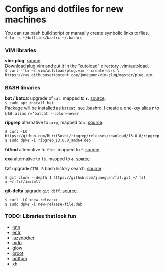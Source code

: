 # Configs and dotfiles for new machines
You can run bash.build script or manually create symbolic links to files.  
` $ ln -s ~/dotfiles/bashrc ~/.bashrc `

### VIM libraries
**vim-plug**. [source](https://github.com/junegunn/vim-plug)  
Download plug.vim and put it in the "autoload" directory .vim/autoload.  
`$ curl -fLo ~/.vim/autoload/plug.vim --create-dirs \
    https://raw.githubusercontent.com/junegunn/vim-plug/master/plug.vim `  

### BASH libraries
**bat / batcat** upgrade of `cat`. mapped to **`r`**. [source](https://github.com/sharkdp/bat).  
`$ sudo apt install bat`  
Package will be installed as `batcat`, see .bashrc. I create a one-key alias **r** to use: `alias r='batcat --color=never '`  

**ripgrep** alternative to `grep`, mapped to **`s`**. [source](https://github.com/BurntSushi/ripgrep/blob/master/README.md#installation).  
```
$ curl -LO https://github.com/BurntSushi/ripgrep/releases/download/13.0.0/ripgrep_13.0.0_amd64.deb
$ sudo dpkg -i ripgrep_13.0.0_amd64.deb
```

**fdfind** alternative to `find`. mapped to **`f`**. [source](https://github.com/sharkdp/fd#installation).  

**exa** alternative to `ls`. mapped to **`e`**. [source](https://github.com/ogham/exa)  

**fzf** upgrade `CTRL-R` bash history search. [source](https://github.com/junegunn/fzf#installation).
```
$ git clone --depth 1 https://github.com/junegunn/fzf.git ~/.fzf
$ ~/.fzf/install
```

**git-delta** upgrade `git diff`. [source](https://github.com/dandavison/delta/releases).
```
$ curl -LO <new-release>
$ sudo dpkg -i new-release-file.deb
```

### TODO: Libraries that look fun
+ [nnn](https://github.com/jarun/nnn)
+ [entr](https://github.com/eradman/entr)
+ [lazydocker](https://github.com/jesseduffield/lazydocker)
+ [mdp](https://github.com/visit1985/mdp)
+ [glow](https://github.com/charmbracelet/glow)
+ [broot](https://github.com/Canop/broot)
+ [bottom](https://github.com/ClementTsang/bottom)
+ [xh](https://github.com/ducaale/xh)
